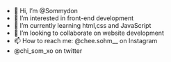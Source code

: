 - 👋 Hi, I’m @Sommydon
- 👀 I’m interested in front-end development
- 🌱 I’m currently learning html,css and JavaScript
- 💞️ I’m looking to collaborate on website development
- 📫 How to reach me: @chee.sohm__ on Instagram
- @chi_som_xo on twitter

<!---
Sommydon/Sommydon is a ✨ special ✨ repository because its `README.md` (this file) appears on your GitHub profile.
You can click the Preview link to take a look at your changes.
--->
